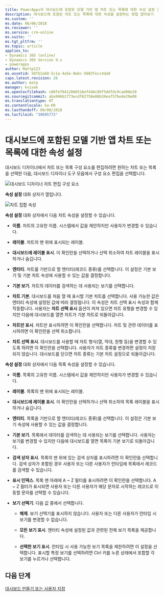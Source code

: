 ```yaml
---
title: PowerApps의 대시보드에 포함된 모델 기반 앱 차트 또는 목록에 대한 속성 설정 | MicrosoftDocs
description: 대시보드에 포함된 차트 또는 목록에 대한 속성을 설정하는 방법 알아보기
ms.custom: ''
ms.date: 06/06/2018
ms.reviewer: ''
ms.service: crm-online
ms.suite: ''
ms.tgt_pltfrm: ''
ms.topic: article
applies_to:
- Dynamics 365 (online)
- Dynamics 365 Version 9.x
- powerapps
author: Mattp123
ms.assetid: 50fb2ab0-5c1a-4a5e-8ebc-5603fecc4da0
caps.latest.revision: 26
ms.author: matp
manager: kvivek
ms.openlocfilehash: c88fef0412060516ef448c89f5ddfdc9cad00e20
ms.sourcegitcommit: aba996b1773ecdf62758e06b34eaf57bede29e08
ms.translationtype: HT
ms.contentlocale: ko-KR
ms.lasthandoff: 08/08/2018
ms.locfileid: "39695772"
---
```

# <a name="set-properties-for-a-model-driven-app-chart-or-list-included-in-a-dashboard"></a>대시보드에 포함된 모델 기반 앱 차트 또는 목록에 대한 속성 설정

대시보드 디자이너에서 차트 또는 목록 구성 요소를 편집하려면 원하는 차트 또는 목록을 선택한 다음, 대시보드 디자이너 도구 모음에서 구성 요소 편집을 선택합니다.   

  ![대시보드 디자이너 차트 편집 구성 요소](media/dashboard-chart-select.png)

**속성 설정** 대화 상자가 열립니다.

  ![차트 집합 속성](media/set-properties-chart.png)  
 
**속성 설정** 대화 상자에서 다음 차트 속성을 설정할 수 있습니다.  
  
- **이름**. 차트의 고유한 이름. 시스템에서 값을 제안하지만 사용자가 변경할 수 있습니다.  
  
- **레이블**. 차트의 맨 위에 표시되는 레이블.  
  
- **대시보드에 레이블 표시**. 이 확인란을 선택하거나 선택 취소하여 차트 레이블을 표시하거나 숨깁니다.  
  
- **엔터티**. 차트를 기반으로 할 엔터티(레코드 종류)를 선택합니다. 이 설정은 기본 보기 및 기본 차트 속성에 사용할 수 있는 값을 결정합니다.  
  
- **기본 보기**. 차트의 데이터를 검색하는 데 사용되는 보기를 선택합니다.  
  
- **차트 기본**. 대시보드를 처음 열 때 표시할 기본 차트를 선택합니다. 사용 가능한 값은 엔터티 속성에 설정된 값에 따라 결정됩니다. 이 속성은 차트 선택 표시 속성과 함께 작동합니다. 사용자는 **차트 선택 표시** 옵션이 켜져 있으면 차트 유형을 변경할 수 있지만 다음에 대시보드를 열면 차트가 기본 차트로 되돌아갑니다.  
  
- **차트만 표시**. 차트만 표시하려면 이 확인란을 선택합니다. 차트 및 관련 데이터를 표시하려면 이 확인란을 선택 취소합니다.  
  
- **차트 선택 표시**. 대시보드를 사용할 때 차트 형식(열, 막대, 원형 등)을 변경할 수 있도록 하려면 이 확인란을 선택합니다. 사용자가 차트 종류를 변경하면 설정이 저장되지 않습니다. 대시보드를 닫으면 차트 종류는 기본 차트 설정으로 되돌아갑니다.  
  
**속성 설정** 대화 상자에서 다음 목록 속성을 설정할 수 있습니다.  
  
- **이름**. 목록의 고유한 이름. 시스템에서 값을 제안하지만 사용자가 변경할 수 있습니다.  
  
- **레이블**. 목록의 맨 위에 표시되는 레이블.  
  
- **대시보드에 레이블 표시**. 이 확인란을 선택하거나 선택 취소하여 목록 레이블을 표시하거나 숨깁니다.  
  
- **엔터티**. 목록을 기반으로 할 엔터티(레코드 종류)를 선택합니다. 이 설정은 기본 보기 속성에 사용할 수 있는 값을 결정합니다.  
  
- **기본 보기**. 목록에서 데이터를 검색하는 데 사용되는 보기를 선택합니다. 사용자는 보기를 변경할 수 있지만 다음에 대시보드를 열면 목록이 기본 보기로 되돌아갑니다.  
  
- **검색 상자 표시**. 목록의 맨 위에 있는 검색 상자를 표시하려면 이 확인란을 선택합니다. 검색 상자가 포함된 경우 사용자 또는 다른 사용자가 런타임에 목록에서 레코드를 검색할 수 있습니다.  
  
- **표시 인덱스**. 목록 맨 아래에 A ~ Z 필터를 표시하려면 이 확인란을 선택합니다. A ~ Z 필터가 표시되면 사용자 또는 다른 사용자가 해당 문자로 시작하는 레코드로 이동할 문자를 선택할 수 있습니다.  
  
- **보기 선택기**. 다음 값 중에서 선택합니다.  
  
    - **해제**. 보기 선택기를 표시하지 않습니다. 사용자 또는 다른 사용자가 런타임 시 보기를 변경할 수 없습니다.  
  
    - **모든 보기 표시**. 엔터티 속성에 설정된 값과 관련된 전체 보기 목록을 제공합니다.  
  
    - **선택한 보기 표시**. 런타임 시 사용 가능한 보기 목록을 제한하려면 이 설정을 선택합니다. 표시할 특정 보기를 선택하려면 Ctrl 키를 누른 상태에서 포함할 각 보기를 누르거나 선택합니다.  
 
## <a name="next-steps"></a>다음 단계  
 [대시보드 만들기 또는 사용자 지정](create-edit-dashboards.md)
